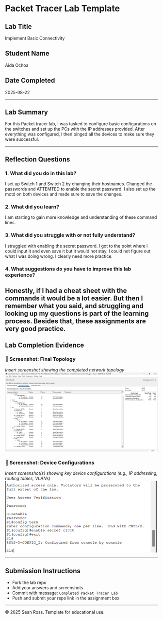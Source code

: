 # Packet Tracer Lab Template
## Lab Title
Implement Basic Connectivity

## Student Name
Aida Ochoa

## Date Completed
2025-08-22

---

## Lab Summary

For this Packet tracer lab, I was tasked to configure basic configurations on the switches and set up the PCs with the IP addresses provided. After everything was configured, I then pinged all the devices to make sure they were successful.

---

## Reflection Questions

### 1. What did you do in this lab?
I set up Switch 1 and Switch 2 by changing their hostnames. Changed the passwords and ATTEMTED to enable the secret password. I also set up the motd on both devices and made sure to save the changes.

### 2. What did you learn?
I am starting to gain more knowledge and understanding of these command lines.

### 3. What did you struggle with or not fully understand?
I struggled with enabling the secret password. I got to the point where i could input it and even save it but it would not stay. I could not figure out what I was doing wrong. I clearly need more practice.

### 4. What suggestions do you have to improve this lab experience?
Honestly, if I had a cheat sheet with the commands it would be a lot easier. But then I remember what you said, and struggling and looking up my questions is part of the learning process. Besides that, these assignments are very good practice.
---

## Lab Completion Evidence

### 📸 Screenshot: Final Topology
_Insert screenshot showing the completed network topology_
![alt text](image-4.png)

### 📸 Screenshot: Device Configurations
_Insert screenshot(s) showing key device configurations (e.g., IP addressing, routing tables, VLANs)_
![alt text](image-5.png)

---

## Submission Instructions

- Fork the lab repo
- Add your answers and screenshots
- Commit with message: `Completed Packet Tracer Lab`
- Push and submit your repo link in the assignment box

---

© 2025 Sean Ross. Template for educational use.
 